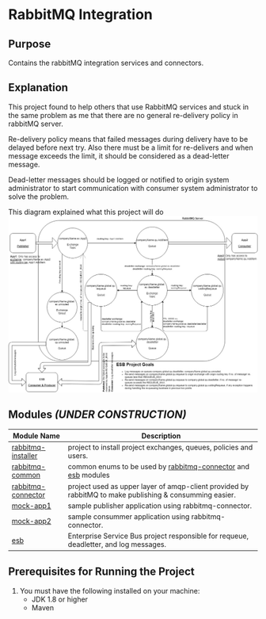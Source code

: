 # RabbitMQ Integration 

Purpose
-------
Contains the rabbitMQ integration services and connectors.


Explanation
-----------
This project found to help others that use RabbitMQ services and stuck in the
same problem as me that there are no general re-delivery policy in rabbitMQ server.

Re-delivery policy means that failed messages during delivery have to be delayed
before next try. Also there must be a limit for re-delivers and when message exceeds
the limit, it should be considered as a dead-letter message.

Dead-letter messages should be logged or notified to origin system administrator to start
communication with consumer system administrator to solve the problem.

This diagram explained what this project will do
![ScreenShot](project%20description%20diagram.jpg)


## Modules **_(UNDER CONSTRUCTION)_**
Module Name | Description
------------ | -----------
[rabbitmq-installer](rabbitmq-installer/README.md) | project to install project exchanges, queues, policies and users.
[rabbitmq-common](rabbitmq-common/README.md) | common enums to be used by [rabbitmq-connector](rabbitmq-connector) and [esb](esb) modules
[rabbitmq-connector](rabbitmq-connector/README.md) | project used as upper layer of amqp-client provided by rabbitMQ to make publishing & consumming easier.
[mock-app1](mock-app1/README.md) | sample publisher application using rabbitmq-connector.
[mock-app2](mock-app2/README.md) | sample consummer application using rabbitmq-connector.
[esb](esb/README.md) | Enterprise Service Bus project responsible for requeue, deadletter, and log messages.


Prerequisites for Running the Project
-------------------------------------
1. You must have the following installed on your machine:
   - JDK 1.8 or higher
   - Maven
